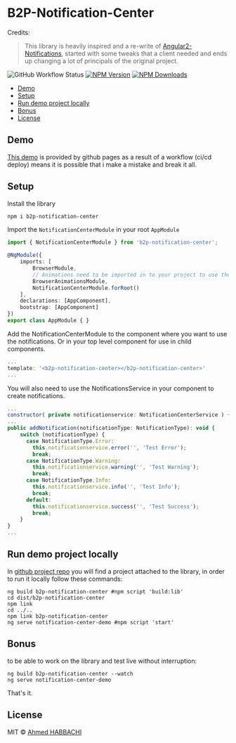 <!-- omit in toc -->
# B2P-Notification-Center

Credits:
> This library is heavily inspired and a re-write of [Angular2-Notifications](https://github.com/flauc/angular2-notifications), started with some tweaks that a client needed and ends up changing a lot of principals of the original project.

![GitHub Workflow Status](https://img.shields.io/github/actions/workflow/status/ahmed-habbachi/notification-center/node.js.yml)
[![NPM Version](https://img.shields.io/npm/v/b2p-notification-center.svg)](https://www.npmjs.com/package/b2p-notification-center)
[![NPM Downloads](https://img.shields.io/npm/dt/b2p-notification-center.svg)](https://www.npmjs.com/package/b2p-notification-center)

- [Demo](#demo)
- [Setup](#setup)
- [Run demo project locally](#run-demo-project-locally)
- [Bonus](#bonus)
- [License](#license)

## Demo

[This demo](https://ahmed-habbachi.github.io/notification-center/) is provided by github pages as a result of a workflow (ci/cd deploy) means it is possible that i make a mistake and break it all.

## Setup

Install the library

```sh
npm i b2p-notification-center
```

Import the `NotificationCenterModule` in your root `AppModule`

```ts
import { NotificationCenterModule } from 'b2p-notification-center';

@NgModule({
    imports: [
        BrowserModule,
        // Animations need to be imported in to your project to use the library
        BrowserAnimationsModule,
        NotificationCenterModule.forRoot()
    ],
    declarations: [AppComponent],
    bootstrap: [AppComponent]
})
export class AppModule { }
```

Add the NotificationCenterModule to the component where you want to use the notifications. Or in your top level component for use in child components.

```js
...
template: '<b2p-notification-center></b2p-notification-center>'
...
```

You will also need to use the NotificationsService in your component to create notifications.

```js
...
constructor( private notificationservice: NotificationCenterService ) {}
...
public addNotification(notificationType: NotificationType): void {
    switch (notificationType) {
      case NotificationType.Error:
        this.notificationservice.error('', 'Test Error');
        break;
      case NotificationType.Warning:
        this.notificationservice.warning('', 'Test Warning');
        break;
      case NotificationType.Info:
        this.notificationservice.info('', 'Test Info');
        break;
      default:
        this.notificationservice.success('', 'Test Success');
        break;
    }
}
...
```

## Run demo project locally

In [github project repo](https://github.com/Ahmed-Habbachi/notification-center) you will find a project attached to the library, in order to run it locally follow these commands:

```shell
ng build b2p-notification-center #npm script 'build:lib'
cd dist/b2p-notification-center
npm link
cd ../..
npm link b2p-notification-center
ng serve notification-center-demo #npm script 'start'
```

## Bonus

to be able to work on the library and test live without interruption:

```shell
ng build b2p-notification-center --watch
ng serve notification-center-demo
```

That's it.

## License

MIT © [Ahmed HABBACHI](http://ahmed-develop.net/)
